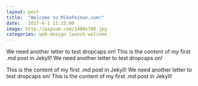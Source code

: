 ```yaml
---
layout: post
title:  "Welcome to MikePeiman.com!"
date:   2017-4-1 11:15:00
image: http://pipsum.com/1400x700.jpg
categories: web-design launch welcome
---
```


<p class="lead-paragraph"><span class="dropcap-box"><span class="dropcap">W</span></span>e need another letter to test dropcaps on! This is the content of my first .md post in Jekyll! We need another letter to test dropcaps on!</p>
This is the content of my first .md post in Jekyll!
We need another letter to test dropcaps on!
This is the content of my first .md post in Jekyll!